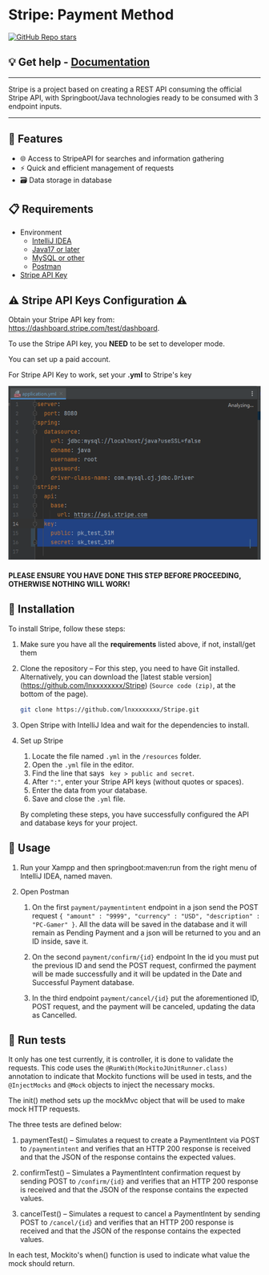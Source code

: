 # Stripe: Payment Method
[![GitHub Repo stars](https://img.shields.io/github/stars/lnxxxxxxxx/Stripe?style=social)](https://github.com/lnxxxxxxxx/Stripe/stargazers)

## 💡 Get help - [Documentation](./DOCUMENTATION.md)

<hr/>

Stripe is a project based on creating a REST API consuming the official Stripe API, with Springboot/Java technologies ready to be consumed with 3 endpoint inputs.

<hr/>

## 🚀 Features
- 🌐 Access to StripeAPI for searches and information gathering
- ⚡ Quick and efficient management of requests
- 🗃️ Data storage in database

## 📋 Requirements

- Environment 
  - [IntelliJ IDEA](https://www.jetbrains.com/idea/download)
  - [Java17 or later](https://www.oracle.com/ar/java/technologies/downloads/)
  - [MySQL or other](https://www.apachefriends.org/download.html)
  - [Postman](https://www.postman.com/product/rest-client/)
- [Stripe API Key](https://stripe.com/)

## ⚠️ Stripe API Keys Configuration ⚠️ 

Obtain your Stripe API key from: https://dashboard.stripe.com/test/dashboard.

To use the Stripe API key, you **NEED** to be set to developer mode.

You can set up a paid account.

For Stripe API Key to work, set your **.yml** to Stripe's key

![For Stripe API Key to work, set your .yml to Stripe's key](./img/StripeKey.png)

#### **PLEASE ENSURE YOU HAVE DONE THIS STEP BEFORE PROCEEDING, OTHERWISE NOTHING WILL WORK!**

## 💾 Installation

To install Stripe, follow these steps:

1. Make sure you have all the **requirements** listed above, if not, install/get them


2. Clone the repository – For this step, you need to have Git installed. Alternatively,
   you can download the [latest stable version] (https://github.com/lnxxxxxxxx/Stripe) (`Source code (zip)`, at the bottom of the page).

    ```bash
    git clone https://github.com/lnxxxxxxxx/Stripe.git
    ```

3. Open Stripe with IntelliJ Idea and wait for the dependencies to install.
4. Set up Stripe
   1. Locate the file named `.yml` in the `/resources` folder.
   2. Open the `.yml` file in the editor.
   4. Find the line that says ` key > public and secret`.
   5. After `":"`, enter your Stripe API keys (without quotes or spaces).
   6. Enter the data from your database.
   7. Save and close the `.yml` file.

   By completing these steps, you have successfully configured the API and database keys for your project.
   
   
## 🔧 Usage

1. Run your Xampp and then springboot:maven:run from the right menu of IntelliJ IDEA, named maven.


2. Open Postman
   1. On the first ``payment/paymentintent`` endpoint in a json send the POST request
``{ "amount" : "9999",
"currency" : "USD",
"description" : "PC-Gamer" }``.
All the data will be saved in the database and it will remain as Pending Payment and a json will be returned to you and an ID inside, save it.

   2. On the second ``payment/confirm/{id}`` endpoint
In the id you must put the previous ID and send the POST request, confirmed the payment will be made successfully and it will be updated in the Date and Successful Payment database.
   3. In the third endpoint ``payment/cancel/{id}`` put the aforementioned ID, POST request, and the payment will be canceled, updating the data as Cancelled.
   
## 🔎 Run tests

It only has one test currently, it is controller, it is done to validate the requests.
This code uses the ``@RunWith(MockitoJUnitRunner.class)`` annotation to indicate that Mockito functions will be used in tests, and the `@InjectMocks` and `@Mock` objects to inject the necessary mocks.

The init() method sets up the mockMvc object that will be used to make mock HTTP requests.

The three tests are defined below:

1. paymentTest() – Simulates a request to create a PaymentIntent via POST to `/paymentintent` and verifies that an HTTP 200 response is received and that the JSON of the response contains the expected values.

2. confirmTest() – Simulates a PaymentIntent confirmation request by sending POST to `/confirm/{id}` and verifies that an HTTP 200 response is received and that the JSON of the response contains the expected values.

3. cancelTest() – Simulates a request to cancel a PaymentIntent by sending POST to `/cancel/{id}` and verifies that an HTTP 200 response is received and that the JSON of the response contains the expected values.

In each test, Mockito's when() function is used to indicate what value the mock should return.

